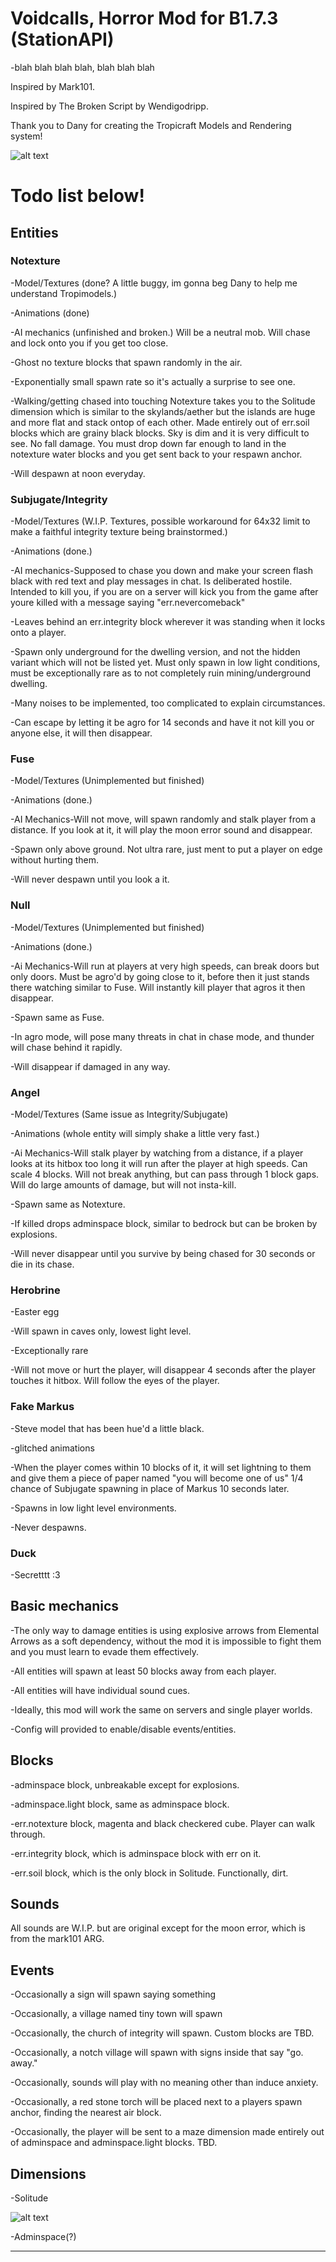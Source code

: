 # Voidcalls, Horror Mod for B1.7.3 (StationAPI)

-blah blah blah blah, blah blah blah

Inspired by Mark101.

Inspired by The Broken Script by Wendigodripp.

Thank you to Dany for creating the Tropicraft Models and Rendering system!

![alt text](https://github.com/UncleAcid1/Voidcalls/blob/main/banner.jpg)

# Todo list below!



## Entities

### Notexture

-Model/Textures (done? A little buggy, im gonna beg Dany to help me understand Tropimodels.)

-Animations (done)

-AI mechanics (unfinished and broken.) Will be a neutral mob. Will chase and lock onto you if you get too close.

-Ghost no texture blocks that spawn randomly in the air.

-Exponentially small spawn rate so it's actually a surprise to see one.

-Walking/getting chased into touching Notexture takes you to the Solitude dimension which is similar to the skylands/aether but the islands are huge and more flat and stack ontop of each other. Made entirely out of err.soil blocks which are grainy black blocks. Sky is dim and it is very difficult to see. No fall damage. You must drop down far enough to land in the notexture water blocks and you get sent back to your respawn anchor.

-Will despawn at noon everyday.

### Subjugate/Integrity

-Model/Textures (W.I.P. Textures, possible workaround for 64x32 limit to make a faithful integrity texture being brainstormed.)

-Animations (done.)

-AI mechanics-Supposed to chase you down and make your screen flash black with red text and play messages in chat. Is deliberated hostile. Intended to kill you, if you are on a server will kick you from the game after youre killed with a message saying "err.nevercomeback"

-Leaves behind an err.integrity block wherever it was standing when it locks onto a player.

-Spawn only underground for the dwelling version, and not the hidden variant which will not be listed yet. Must only spawn in low light conditions, must be exceptionally rare as to not completely ruin mining/underground dwelling.

-Many noises to be implemented, too complicated to explain circumstances.

-Can escape by letting it be agro for 14 seconds and have it not kill you or anyone else, it will then disappear.

### Fuse

-Model/Textures (Unimplemented but finished)

-Animations (done.)

-AI Mechanics-Will not move, will spawn randomly and stalk player from a distance. If you look at it, it will play the moon error sound and disappear.

-Spawn only above ground. Not ultra rare, just ment to put a player on edge without hurting them.

-Will never despawn until you look a it.

### Null

-Model/Textures (Unimplemented but finished)

-Animations (done.)

-Ai Mechanics-Will run at players at very high speeds, can break doors but only doors. Must be agro'd by going close to it, before then it just stands there watching similar to Fuse. Will instantly kill player that agros it then disappear. 

-Spawn same as Fuse.

-In agro mode, will pose many threats in chat in chase mode, and thunder will chase behind it rapidly.

-Will disappear if damaged in any way.

### Angel

-Model/Textures (Same issue as Integrity/Subjugate)

-Animations (whole entity will simply shake a little very fast.)

-Ai Mechanics-Will stalk player by watching from a distance, if a player looks at its hitbox too long it will run after the player at high speeds. Can scale 4 blocks. Will not break anything, but can pass through 1 block gaps. Will do large amounts of damage, but will not insta-kill.

-Spawn same as Notexture.

-If killed drops adminspace block, similar to bedrock but can be broken by explosions.

-Will never disappear until you survive by being chased for 30 seconds or die in its chase.

### Herobrine

-Easter egg

-Will spawn in caves only, lowest light level.

-Exceptionally rare

-Will not move or hurt the player, will disappear 4 seconds after the player touches it hitbox. Will follow the eyes of the player.

### Fake Markus

-Steve model that has been hue'd a little black.

-glitched animations

-When the player comes within 10 blocks of it, it will set lightning to them and give them a piece of paper named "you will become one of us" 1/4 chance of Subjugate spawning in place of Markus 10 seconds later.

-Spawns in low light level environments.

-Never despawns.

### Duck

-Secretttt :3



## Basic mechanics

-The only way to damage entities is using explosive arrows from Elemental Arrows as a soft dependency, without the mod it is impossible to fight them and you must learn to evade them effectively.

-All entities will spawn at least 50 blocks away from each player.

-All entities will have individual sound cues.

-Ideally, this mod will work the same on servers and single player worlds.

-Config will provided to enable/disable events/entities.



## Blocks

-adminspace block, unbreakable except for explosions.

-adminspace.light block, same as adminspace block.

-err.notexture block, magenta and black checkered cube. Player can walk through.

-err.integrity block, which is adminspace block with err on it.

-err.soil block, which is the only block in Solitude. Functionally, dirt.



## Sounds

All sounds are W.I.P. but are original except for the moon error, which is from the mark101 ARG.



## Events

-Occasionally a sign will spawn saying something

-Occasionally, a village named tiny town will spawn

-Occasionally, the church of integrity will spawn. Custom blocks are TBD.

-Occasionally, a notch village will spawn with signs inside that say "go. away."

-Occasionally, sounds will play with no meaning other than induce anxiety.

-Occasionally, a red stone torch will be placed next to a players spawn anchor, finding the nearest air block.

-Occasionally, the player will be sent to a maze dimension made entirely out of adminspace and adminspace.light blocks. TBD.

## Dimensions

-Solitude

![alt text](https://github.com/UncleAcid1/Voidcalls/blob/main/solitude.jpg)

-Adminspace(?)




-------------------------
